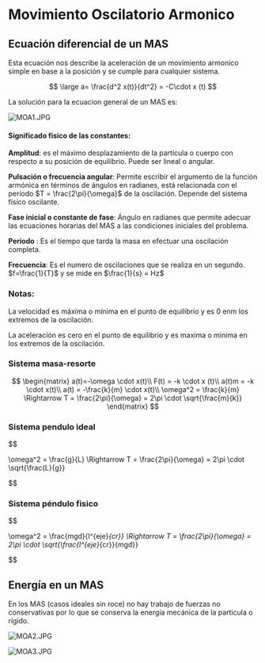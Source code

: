 
# Movimiento Oscilatorio Armonico

## Ecuación diferencial de un MAS

Esta ecuación nos describe la aceleración de un movimiento armonico
simple en base a la posición y se cumple para cualquier sistema.


$$
\large a= \frac{d^2 x(t)}{dt^2} = -C\cdot x (t)
$$


La solución para la ecuacion general de un MAS es:

![MOA1.JPG](34a6cf3a-MOA1.JPG)

#### Significado fisico de las constantes:

**Amplitud**: es el máximo desplazamiento de la partícula o cuerpo con
respecto a su posición de equilibrio. Puede ser lineal o angular.

**Pulsación o frecuencia angular**: Permite escribir el argumento de la
función armónica en términos de ángulos en radianes, está relacionada
con el período $T = \frac{2\pi}{\omega}$ de la oscilación. Depende del
sistema físico oscilante.

**Fase inicial o constante de fase**: Ángulo en radianes que permite
adecuar las ecuaciones horarias del MAS a las condiciones iniciales del
problema.

**Periodo** : Es el tiempo que tarda la masa en efectuar una oscilación
completa.

**Frecuencia**: Es el numero de oscilaciones que se realiza en un
segundo. $f=\frac{1}{T}$ y se mide en $\frac{1}{s} = Hz$

### Notas:

La velocidad es máxima o mínima en el punto de equilibrio y es $0$ enm
los extremos de la oscilación.

La aceleración es cero en el punto de equilibrio y es maxima o minima en
los extremos de la oscilación.

### Sistema masa-resorte


$$
\begin{matrix}
a(t)=-\omega \cdot x(t)\\
F(t) = -k \cdot x (t)\\
a(t)m = -k \cdot x(t)\\
a(t) = -\frac{k}{m} \cdot x(t)\\
\omega^2 = \frac{k}{m} \Rightarrow T = \frac{2\pi}{\omega} = 2\pi \cdot \sqrt{\frac{m}{k}}
\end{matrix}
$$


### Sistema pendulo ideal


$$

\omega^2 = \frac{g}{L} \Rightarrow T = \frac{2\pi}{\omega} = 2\pi \cdot \sqrt{\frac{L}{g}}

$$


### Sistema péndulo fisico


$$

\omega^2 = \frac{mgd}{I^{eje}_{cr}} \Rightarrow T = \frac{2\pi}{\omega} = 2\pi \cdot \sqrt{\frac{I^{eje}_{cr}}{mgd}}

$$









## Energía en un MAS

En los MAS (casos ideales sin roce) no hay trabajo de fuerzas no
conservativas por lo que se conserva la energía mecánica de la particula
o rígido.

![MOA2.JPG](ef25b4fe-MOA2.JPG)

![MOA3.JPG](debd3b04-MOA3.JPG)
